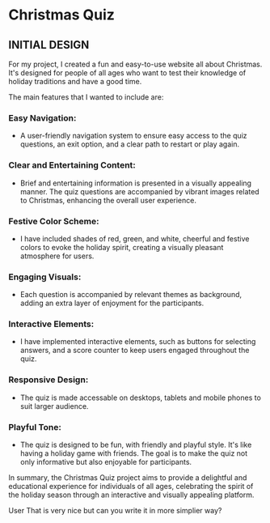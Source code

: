 # Christmas Quiz

## INITIAL DESIGN
 For my project, I created a fun and easy-to-use website all about Christmas. It's designed for people of all ages who want to test their knowledge of holiday traditions and have a good time.

 The main features that I wanted to include are:

###  Easy Navigation:

   * A user-friendly navigation system to ensure  easy access to the quiz questions, an exit option, and a clear path to restart or play again.

###  Clear and Entertaining Content:

  * Brief and entertaining information is presented in a visually appealing manner. The quiz questions are accompanied by vibrant images related to Christmas, enhancing the overall user experience.

###  Festive Color Scheme:

  * I have included shades of red, green, and white, cheerful and festive colors to evoke the holiday spirit, creating a visually pleasant atmosphere for users.

### Engaging Visuals:

* Each question is accompanied by relevant themes as background, adding an extra layer of enjoyment for the participants.

### Interactive Elements:

* I have implemented interactive elements, such as buttons for selecting answers, and a score counter to keep users engaged throughout the quiz.

### Responsive Design:

* The quiz is made accessable on desktops, tablets and mobile phones to suit larger audience.

### Playful Tone:

* The quiz is designed to be fun, with friendly and playful style. It's like having a holiday game with friends. The goal is to make the quiz not only informative but also enjoyable for participants.

In summary, the Christmas Quiz project aims to provide a delightful and educational experience for individuals of all ages, celebrating the spirit of the holiday season through an interactive and visually appealing platform.




User
That is very nice but can you write it in more simplier way? 
